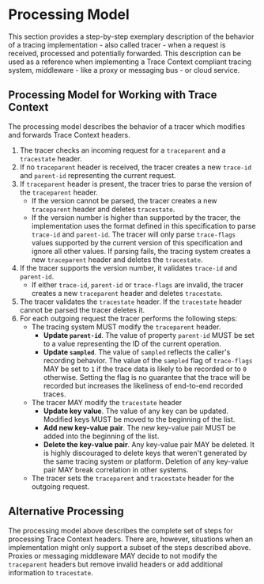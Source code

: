 # Processing Model

This section provides a step-by-step exemplary description of the behavior of a tracing implementation - also called tracer - when a request is received, processed and potentially forwarded. This description can be used as a reference when implementing a Trace Context compliant tracing system, middleware - like a proxy or messaging bus - or cloud service.

## Processing Model for Working with Trace Context

The processing model describes the behavior of a tracer which modifies and forwards Trace Context headers.

1. The tracer checks an incoming request for a `traceparent` and a `tracestate` header.
2. If no `traceparent` header is received, the tracer creates a new `trace-id` and `parent-id` representing the current request.
3. If `traceparent` header is present, the tracer tries to parse the version of the `traceparent` header.
    - If the version cannot be parsed, the tracer creates a new `traceparent` header and deletes `tracestate`.
    - If the version number is higher than supported by the tracer, the implementation uses the format defined in this specification to parse `trace-id` and `parent-id`. The tracer will only parse `trace-flags` values supported by the current version of this specification and ignore all other values. If parsing fails, the tracing system creates a new `traceparent` header and deletes the `tracestate`.
4. If the tracer supports the version number, it validates `trace-id` and `parent-id`.
    - If either `trace-id`, `parent-id` or `trace-flags` are invalid, the tracer creates a new `traceparent` header and deletes `tracestate`.
5. The tracer validates the `tracestate` header. If the `tracestate` header cannot be parsed the tracer deletes it.
6. For each outgoing request the tracer performs the following steps:
    - The tracing system MUST modify the `traceparent` header.
        - **Update `parent-id`**. The value of property `parent-id` MUST be set to a value representing the ID of the current operation.
        - **Update `sampled`**. The value of `sampled` reflects the caller's recording behavior. The value of the `sampled` flag of `trace-flags` MAY be set to `1` if the trace data is likely to be recorded or to `0` otherwise. Setting the flag is no guarantee that the trace will be recorded but increases the likeliness of end-to-end recorded traces.
    - The tracer MAY modify the `tracestate` header
        - **Update key value**. The value of any key can be updated. Modified keys MUST be moved to the beginning of the list.
        - **Add new key-value pair**. The new key-value pair MUST be added into the beginning of the list.
        - **Delete the key-value pair**. Any key-value pair MAY be deleted. It is highly discouraged to delete keys that weren't generated by the same tracing system or platform. Deletion of any key-value pair MAY break correlation in other systems.
    - The tracer sets the `traceparent` and `tracestate` header for the outgoing request.

## Alternative Processing

The processing model above describes the complete set of steps for processing Trace Context headers. There are, however, situations when an implementation might only support a subset of the steps described above. Proxies or messaging middleware MAY decide to not modify the `traceparent` headers but remove invalid headers or add additional information to `tracestate`.
